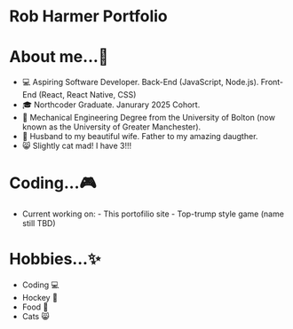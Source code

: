# Rob Harmer Portfolio

# About me...👋
- 💻 Aspiring Software Developer. Back-End (JavaScript, Node.js). Front-End (React, React Native, CSS)
- 🎓 Northcoder Graduate. Janurary 2025 Cohort.
- 📜 Mechanical Engineering Degree from the University of Bolton (now known as the University of Greater Manchester).
- 💏 Husband to my beautiful wife. Father to my amazing daugther.
- 😸 Slightly cat mad! I have 3!!!

# Coding...🎮
- Current working on:
      - This portofilio site 
      - Top-trump style game (name still TBD)

# Hobbies...✨
- Coding 💻
- Hockey 🏑
- Food 🥞
- Cats 😸
